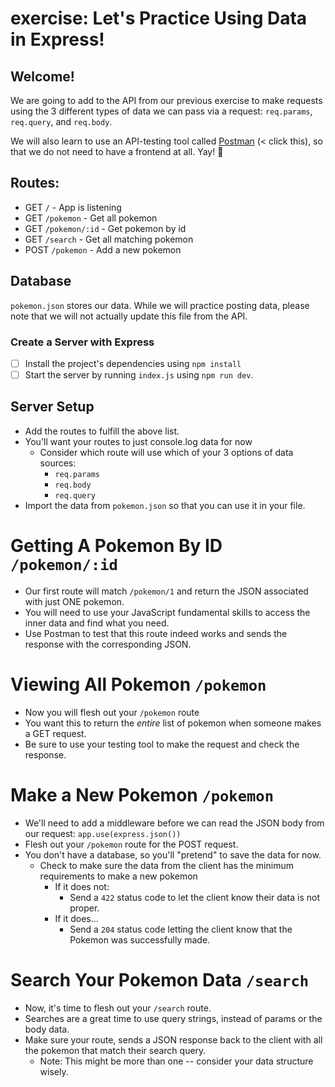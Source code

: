 # exercise: Let's Practice Using Data in Express!

## Welcome!

We are going to add to the API from our previous exercise to make requests using the 3 different types of data we can pass via a request: `req.params`, `req.query`, and `req.body`.

We will also learn to use an API-testing tool called [Postman](https://postman.co) (< click this), so that we do not need to have a frontend at all. Yay! 🥳

## Routes:

* GET `/` - App is listening
* GET `/pokemon` - Get all pokemon
* GET `/pokemon/:id` - Get pokemon by id
* GET `/search` - Get all matching pokemon
* POST `/pokemon` - Add a new pokemon


## Database

`pokemon.json` stores our data. While we will practice posting data, please note that we will not actually update this file from the API.

### Create a Server with Express

- [ ] Install the project's dependencies using `npm install`
- [ ] Start the server by running `index.js` using `npm run dev`.

## Server Setup

- Add the routes to fulfill the above list.
- You'll want your routes to just console.log data for now
  - Consider which route will use which of your 3 options of data sources:
    - `req.params`
    - `req.body`
    - `req.query`
- Import the data from `pokemon.json` so that you can use it in your file.

# Getting A Pokemon By ID `/pokemon/:id`

- Our first route will match `/pokemon/1` and return the JSON associated with just ONE pokemon.
- You will need to use your JavaScript fundamental skills to access the inner data and find what you need.
- Use Postman to test that this route indeed works and sends the response with the corresponding JSON.

# Viewing All Pokemon `/pokemon`

- Now you will flesh out your `/pokemon` route
- You want this to return the *entire* list of pokemon when someone makes a GET request.
- Be sure to use your testing tool to make the request and check the response.

# Make a New Pokemon `/pokemon`

- We'll need to add a middleware before we can read the JSON body from our request: `app.use(express.json())`
- Flesh out your `/pokemon` route for the POST request.
- You don't have a database, so you'll "pretend" to save the data for now.
  - Check to make sure the data from the client has the minimum requirements to make a new pokemon
    - If it does not:
      - Send a `422` status code to let the client know their data is not proper.
    - If it does...
      - Send a `204` status code letting the client know that the Pokemon was successfully made.


# Search Your Pokemon Data `/search`

- Now, it's time to flesh out your `/search` route.
- Searches are a great time to use query strings, instead of params or the body data.
- Make sure your route, sends a JSON response back to the client with all the pokemon that match their search query.
  - Note: This might be more than one -- consider your data structure wisely.

